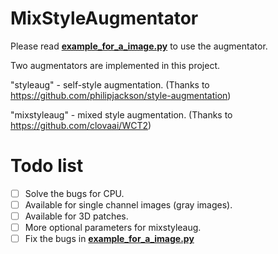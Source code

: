 # MixStyleAugmentator
Please read [**example_for_a_image.py**](https://github.com/mp31192/MixStyleAugmentator/blob/main/example_for_a_image.py) to use the augmentator.

Two augmentators are implemented in this project.

"styleaug" - self-style augmentation. (Thanks to https://github.com/philipjackson/style-augmentation)

"mixstyleaug" - mixed style augmentation. (Thanks to https://github.com/clovaai/WCT2)

# Todo list
- [ ] Solve the bugs for CPU.
- [ ] Available for single channel images (gray images).
- [ ] Available for 3D patches.
- [ ] More optional parameters for mixstyleaug.
- [ ] Fix the bugs in [**example_for_a_image.py**](https://github.com/mp31192/MixStyleAugmentator/blob/main/example_for_a_image.py)
